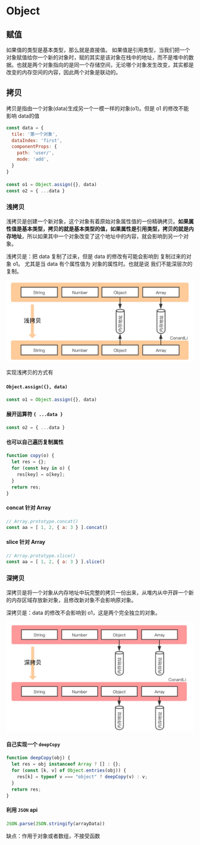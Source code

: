 # Object

## 赋值
如果值的类型是基本类型，那么就是直接值。
如果值是引用类型，当我们把一个对象赋值给你一个新的对象时，赋的其实是该对象在栈中的地址，而不是堆中的数据。也就是两个对象指向的是同一个存储空间，无论哪个对象发生改变，其实都是改变的内存空间的内容，因此两个对象是联动的。




## 拷贝
拷贝是指由一个对象(data)生成另一个一模一样的对象(o1)。但是 o1 的修改不能影响 data的值

```javascript
const data = {
  tile: '第一个对象',
  dataIndex: 'first',
  componentProps: {
    path: 'user/',
    mode: 'add',
  }
}

const o1 = Object.assign({}, data)
const o2 = { ...data }
```


### 浅拷贝
浅拷贝是创建一个新对象，这个对象有着原始对象属性值的一份精确拷贝。**如果属性值是基本类型，拷贝的就是基本类型的值，如果属性是引用类型，拷贝的就是内存地址**，所以如果其中一个对象改变了这个地址中的内容，就会影响到另一个对象。

浅拷贝是：把 data 复制了过来，但是 data 的修改有可能会影响到 复制过来的对象 o1。
尤其是当 data 有个属性值为 对象的属性时。也就是说 我们不能深层次的复制。

![浅拷贝](../pictures/浅拷贝.png)


实现浅拷贝的方式有
#### `Object.assign({}, data)`
```javascript
const o1 = Object.assign({}, data)
```

#### 展开运算符 `{ ...data }`
```javascript
const o2 = { ...data }
```

#### 也可以自己遍历复制属性
```javascript
function copy(o) {
  let res = {};
  for (const key in o) {
    res[key] = o[key];
  }
  return res;
}
```

#### concat 针对 Array
```javascript
// Array.prototype.concat()
const aa = [ 1, 2, { a: 3 } ].concat()

```

#### slice 针对 Array
```javascript
// Array.prototype.slice()  
const aa = [ 1, 2, { a: 3 } ].slice()
```




### 深拷贝
深拷贝是将一个对象从内存地址中玩完整的拷贝一份出来，从堆内从中开辟一个新的内存区域存放新对象，且修改新对象不会影响原对象。

深拷贝是：data 的修改不会影响到 o1，这是两个完全独立的对象。

![深拷贝](../pictures/深拷贝.png)



#### 自己实现一个 `deepCopy`
```javascript
function deepCopy(obj) {
  let res = obj instanceof Array ? [] : {};
  for (const [k, v] of Object.entries(obj)) {
    res[k] = typeof v === "object" ? deepCopy(v) : v;
  }
  return res;
}
```


#### 利用 `JSON` api
```javascript
JSON.parse(JSON.stringify(arrayData))
```

缺点：作用于对象或者数组，不接受函数 

